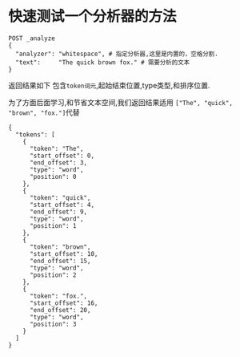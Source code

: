 # 快速测试一个分析器的方法

```shell script
POST _analyze
{
  "analyzer": "whitespace", # 指定分析器,这里是内置的，空格分割.
  "text":     "The quick brown fox." # 需要分析的文本
}
```

返回结果如下
包含`token词元`,起始结束位置,type类型,和排序位置.

为了方面后面学习,和节省文本空间,我们返回结果适用
`["The", "quick", "brown", "fox."]`代替

```shell script
{
  "tokens": [
    {
      "token": "The",
      "start_offset": 0,
      "end_offset": 3,
      "type": "word",
      "position": 0
    },
    {
      "token": "quick",
      "start_offset": 4,
      "end_offset": 9,
      "type": "word",
      "position": 1
    },
    {
      "token": "brown",
      "start_offset": 10,
      "end_offset": 15,
      "type": "word",
      "position": 2
    },
    {
      "token": "fox.",
      "start_offset": 16,
      "end_offset": 20,
      "type": "word",
      "position": 3
    }
  ]
}
```



